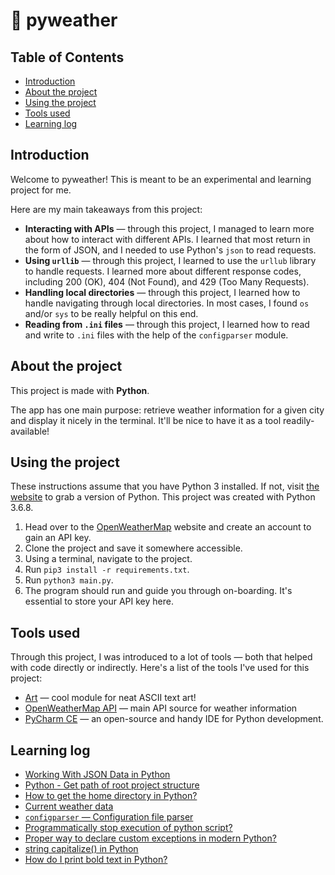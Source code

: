 # 🔆 pyweather

## Table of Contents
- [Introduction](#introduction)
- [About the project](#about-the-project)
- [Using the project](#using-the-project)
- [Tools used](#tools-used)
- [Learning log](#learning-log)

## Introduction
Welcome to pyweather! This is meant to be an experimental and learning project for me. 

Here are my main takeaways from this project:

- **Interacting with APIs** — through this project, I managed to learn more about how to interact with different APIs. I learned that most return in the form of JSON, and I needed to use Python's `json` to read requests.
- **Using `urllib`** — through this project, I learned to use the `urllub` library to handle requests. I learned more about different response codes, including 200 (OK), 404 (Not Found), and 429 (Too Many Requests).
- **Handling local directories** — through this project, I learned how to handle navigating through local directories. In most cases, I found `os` and/or `sys` to be really helpful on this end.
- **Reading from `.ini` files** — through this project, I learned how to read and write to `.ini` files with the help of the `configparser` module.

## About the project
This project is made with **Python**.

The app has one main purpose: retrieve weather information for a given city and display it nicely in the terminal. It'll be nice to have it as a tool readily-available!

## Using the project
These instructions assume that you have Python 3 installed. If not, visit [the website](https://python.org) to grab a version of Python. This project was created with Python 3.6.8.

1. Head over to the [OpenWeatherMap](https://openweathermap.org) website and create an account to gain an API key.
2. Clone the project and save it somewhere accessible.
3. Using a terminal, navigate to the project.
4. Run `pip3 install -r requirements.txt`.
5. Run `python3 main.py`.
6. The program should run and guide you through on-boarding. It's essential to store your API key here.

## Tools used
Through this project, I was introduced to a lot of tools — both that helped with code directly or indirectly. Here's a list of the tools I've used for this project:

- [Art](https://pypi.org/project/art/) — cool module for neat ASCII text art!
- [OpenWeatherMap API](https://openweathermap.org/api) — main API source for weather information
- [PyCharm CE](https://www.jetbrains.com/pycharm/) — an open-source and handy IDE for Python development.

## Learning log
- [Working With JSON Data in Python](https://realpython.com/python-json/)
- [Python - Get path of root project structure](https://stackoverflow.com/questions/25389095/python-get-path-of-root-project-structure)
- [How to get the home directory in Python?](https://stackoverflow.com/questions/4028904/how-to-get-the-home-directory-in-python)
- [Current weather data](https://openweathermap.org/current)
- [`configparser` — Configuration file parser](https://docs.python.org/3/library/configparser.html)
- [Programmatically stop execution of python script?](https://stackoverflow.com/questions/543309/programmatically-stop-execution-of-python-script)
- [Proper way to declare custom exceptions in modern Python?](https://stackoverflow.com/questions/1319615/proper-way-to-declare-custom-exceptions-in-modern-python)
- [string capitalize() in Python](https://www.geeksforgeeks.org/string-capitalize-python/)
- [How do I print bold text in Python?](https://stackoverflow.com/questions/8924173/how-do-i-print-bold-text-in-python)
